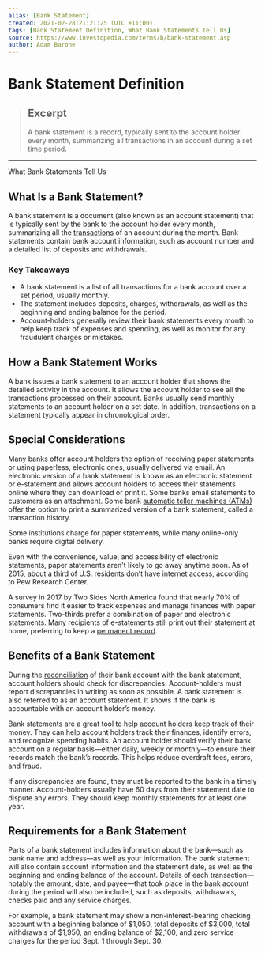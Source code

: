 ```yaml
---
alias: [Bank Statement]
created: 2021-02-28T21:21:25 (UTC +11:00)
tags: [Bank Statement Definition, What Bank Statements Tell Us]
source: https://www.investopedia.com/terms/b/bank-statement.asp
author: Adam Barone
---
```


# Bank Statement Definition

> ## Excerpt
> A bank statement is a record, typically sent to the account holder every month, summarizing all transactions in an account during a set time period.

---

What Bank Statements Tell Us
## What Is a Bank Statement?

A bank statement is a document (also known as an account statement) that is typically sent by the bank to the account holder every month, summarizing all the [transactions](https://www.investopedia.com/terms/t/transaction.asp) of an account during the month. Bank statements contain bank account information, such as account number and a detailed list of deposits and withdrawals. 

### Key Takeaways

-   A bank statement is a list of all transactions for a bank account over a set period, usually monthly.    
-   The statement includes deposits, charges, withdrawals, as well as the beginning and ending balance for the period. 
-   Account-holders generally review their bank statements every month to help keep track of expenses and spending, as well as monitor for any fraudulent charges or mistakes.

## How a Bank Statement Works

A bank issues a bank statement to an account holder that shows the detailed activity in the account. It allows the account holder to see all the transactions processed on their account. Banks usually send monthly statements to an account holder on a set date. In addition, transactions on a statement typically appear in chronological order.

## Special Considerations

Many banks offer account holders the option of receiving paper statements or using paperless, electronic ones, usually delivered via email. An electronic version of a bank statement is known as an electronic statement or e-statement and allows account holders to access their statements online where they can download or print it. Some banks email statements to customers as an attachment. Some bank [automatic teller machines (ATMs)](https://www.investopedia.com/terms/a/atm.asp) offer the option to print a summarized version of a bank statement, called a transaction history. 

Some institutions charge for paper statements, while many online-only banks require digital delivery. 

Even with the convenience, value, and accessibility of electronic statements, paper statements aren't likely to go away anytime soon. As of 2015, about a third of U.S. residents don’t have internet access, according to Pew Research Center. 

A survey in 2017 by Two Sides North America found that nearly 70% of consumers find it easier to track expenses and manage finances with paper statements. Two-thirds prefer a combination of paper and electronic statements. Many recipients of e-statements still print out their statement at home, preferring to keep a [permanent record](https://www.investopedia.com/ask/answers/090716/how-long-should-you-keep-bank-statements.asp).

## Benefits of a Bank Statement 

During the [reconciliation](https://www.investopedia.com/terms/r/reconciliation.asp) of their bank account with the bank statement, account holders should check for discrepancies. Account-holders must report discrepancies in writing as soon as possible. A bank statement is also referred to as an account statement. It shows if the bank is accountable with an account holder’s money.

Bank statements are a great tool to help account holders keep track of their money. They can help account holders track their finances, identify errors, and recognize spending habits. An account holder should verify their bank account on a regular basis—either daily, weekly or monthly—to ensure their records match the bank’s records. This helps reduce overdraft fees, errors, and fraud.

If any discrepancies are found, they must be reported to the bank in a timely manner. Account-holders usually have 60 days from their statement date to dispute any errors. They should keep monthly statements for at least one year.

## Requirements for a Bank Statement 

Parts of a bank statement includes information about the bank—such as bank name and address—as well as your information. The bank statement will also contain account information and the statement date, as well as the beginning and ending balance of the account. Details of each transaction—notably the amount, date, and payee—that took place in the bank account during the period will also be included, such as deposits, withdrawals, checks paid and any service charges.

For example, a bank statement may show a non-interest-bearing checking account with a beginning balance of $1,050, total deposits of $3,000, total withdrawals of $1,950, an ending balance of $2,100, and zero service charges for the period Sept. 1 through Sept. 30.
